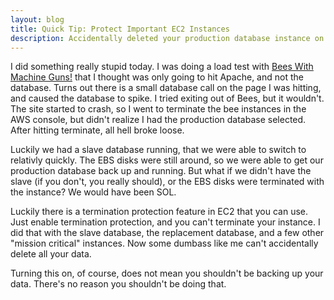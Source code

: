 ```yaml
---
layout: blog
title: Quick Tip: Protect Important EC2 Instances
description: Accidentally deleted your production database instance on EC2? Prevent that from happening again.
---
```

I did something really stupid today. I was doing a load test with [Bees With Machine Guns!](https://github.com/newsapps/beeswithmachineguns) that I thought was only going to hit Apache, and not the database. Turns out there is a small database call on the page I was hitting, and caused the database to spike. I tried exiting out of Bees, but it wouldn't. The site started to crash, so I went to terminate the bee instances in the AWS console, but didn't realize I had the production database selected. After hitting terminate, all hell broke loose.

Luckily we had a slave database running, that we were able to switch to relativly quickly. The EBS disks were still around, so we were able to get our production database back up and running. But what if we didn't have the slave (if you don't, you really should), or the EBS disks were terminated with the instance? We would have been SOL.

Luckily there is a termination protection feature in EC2 that you can use. Just enable termination protection, and you can't terminate your instance. I did that with the slave database, the replacement database, and a few other "mission critical" instances. Now some dumbass like me can't accidentally delete all your data.

Turning this on, of course, does not mean you shouldn't be backing up your data. There's no reason you shouldn't be doing that.
